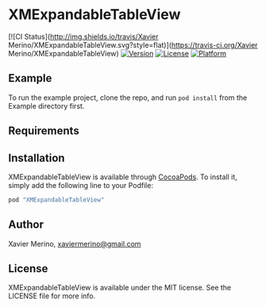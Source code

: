 # XMExpandableTableView

[![CI Status](http://img.shields.io/travis/Xavier Merino/XMExpandableTableView.svg?style=flat)](https://travis-ci.org/Xavier Merino/XMExpandableTableView)
[![Version](https://img.shields.io/cocoapods/v/XMExpandableTableView.svg?style=flat)](http://cocoapods.org/pods/XMExpandableTableView)
[![License](https://img.shields.io/cocoapods/l/XMExpandableTableView.svg?style=flat)](http://cocoapods.org/pods/XMExpandableTableView)
[![Platform](https://img.shields.io/cocoapods/p/XMExpandableTableView.svg?style=flat)](http://cocoapods.org/pods/XMExpandableTableView)

## Example

To run the example project, clone the repo, and run `pod install` from the Example directory first.

## Requirements

## Installation

XMExpandableTableView is available through [CocoaPods](http://cocoapods.org). To install
it, simply add the following line to your Podfile:

```ruby
pod "XMExpandableTableView"
```

## Author

Xavier Merino, xaviermerino@gmail.com

## License

XMExpandableTableView is available under the MIT license. See the LICENSE file for more info.
